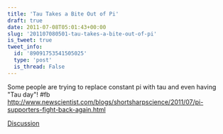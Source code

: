 ```yaml
---
title: 'Tau Takes a Bite Out of Pi'
draft: true
date: 2011-07-08T05:01:43+00:00
slug: '201107080501-tau-takes-a-bite-out-of-pi'
is_tweet: true
tweet_info:
  id: '89091753541505025'
  type: 'post'
  is_thread: False
---
```




Some people are trying to replace constant pi with tau and even having "Tau day"! #fb <http://www.newscientist.com/blogs/shortsharpscience/2011/07/pi-supporters-fight-back-again.html>

[Discussion](https://x.com/sytelus/status/89091753541505025)
